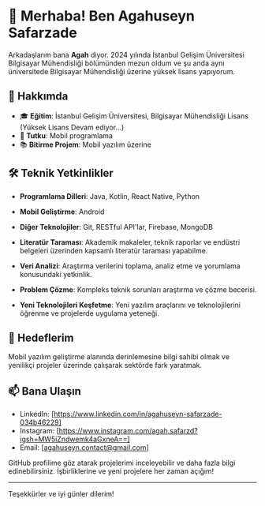 # 👋 Merhaba! Ben Agahuseyn Safarzade

Arkadaşlarım bana **Agah** diyor. 2024 yılında İstanbul Gelişim Üniversitesi Bilgisayar Mühendisliği bölümünden mezun oldum ve şu anda aynı üniversitede Bilgisayar Mühendisliği üzerine yüksek lisans yapıyorum.

## 🚀 Hakkımda

- 🎓 **Eğitim**: İstanbul Gelişim Üniversitesi, Bilgisayar Mühendisliği Lisans (Yüksek Lisans Devam ediyor...)
- 📱 **Tutku**: Mobil programlama
- 📚 **Bitirme Projem**: Mobil yazılım üzerine

## 🛠️ Teknik Yetkinlikler

- **Programlama Dilleri**: Java, Kotlin, React Native, Python
- **Mobil Geliştirme**: Android
- **Diğer Teknolojiler**: Git, RESTful API'lar, Firebase, MongoDB

- **Literatür Taraması**: Akademik makaleler, teknik raporlar ve endüstri belgeleri üzerinden kapsamlı literatür taraması yapabilme.
- **Veri Analizi**: Araştırma verilerini toplama, analiz etme ve yorumlama konusundaki yetkinlik.
- **Problem Çözme**: Kompleks teknik sorunları araştırma ve çözme becerisi.
- **Yeni Teknolojileri Keşfetme**: Yeni yazılım araçlarını ve teknolojilerini öğrenme ve projelerde uygulama yeteneği.

## 🎯 Hedeflerim

Mobil yazılım geliştirme alanında derinlemesine bilgi sahibi olmak ve yenilikçi projeler üzerinde çalışarak sektörde fark yaratmak.

## 📫 Bana Ulaşın

- LinkedIn: [https://www.linkedin.com/in/agahuseyn-safarzade-034b46229]
- Instagram: [https://www.instagram.com/agah.safarzd?igsh=MW5iZndwemk4aGxneA==]
- Email: [agahuseyn.contact@gmail.com]

GitHub profilime göz atarak projelerimi inceleyebilir ve daha fazla bilgi edinebilirsiniz. İşbirliklerine ve yeni projelere her zaman açığım!

---

Teşekkürler ve iyi günler dilerim!
